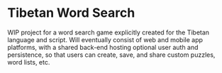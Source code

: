 # Tibetan Word Search
WIP project for a word search game explicitly created for the Tibetan language and script.  Will eventually consist of web and mobile app platforms, with a shared back-end hosting optional user auth and persistence, so that users can create, save, and share custom puzzles, word lists, etc.
